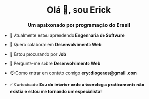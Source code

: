 <h1 align="center">Olá 👋, sou Erick</h1>
<h3 align="center">Um apaixonado por programação do Brasil</h3>

- 🌱 Atualmente estou aprendendo **Engenharia de Software**

- 👯 Quero colaborar em **Desenvolvimento Web**

- 🤝 Estou procurando por **Job**

- 💬 Pergunte-me sobre **Desenvolvimento Web**

- 📫 Como entrar em contato comigo **erycdiogenes@gmail .com**

- ⚡ Curiosidade **Sou do interior onde a tecnologia praticamente não existia e estou me tornando um especialista!**


